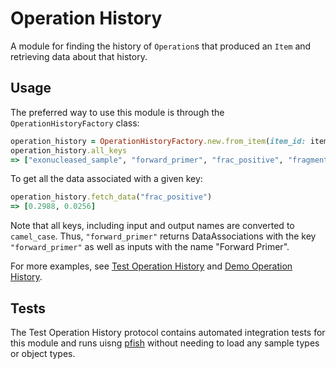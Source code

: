 # Operation History
A module for finding the history of `Operation`s that produced an `Item` and retrieving
data about that history.

## Usage
The preferred way to use this module is through the `OperationHistoryFactory` class:
```ruby
operation_history = OperationHistoryFactory.new.from_item(item_id: item_id)
operation_history.all_keys
=> ["exonucleased_sample", "forward_primer", "frac_positive", "fragment", "gel"]
```

To get all the data associated with a given key:
```ruby
operation_history.fetch_data("frac_positive")
=> [0.2988, 0.0256]
```
Note that all keys, including input and output names are converted to `camel_case`. Thus, `"forward_primer"`
returns DataAssociations with the key `"forward_primer"` as well as inputs with the name "Forward Primer".

For more examples, see [Test Operation History](test_operation_history/protocol.rb) and [Demo Operation History](demo_operation_history/protocol.rb).

## Tests
The Test Operation History protocol contains automated integration tests for this module and
runs uisng [pfish](https://github.com/aquariumbio/pfish) without needing to load any
sample types or object types.

